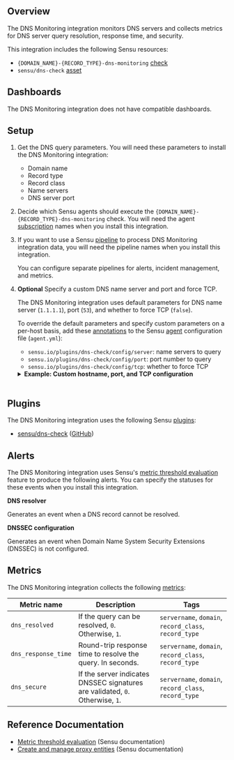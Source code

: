 ## Overview

<!-- Sensu Integration description; supports markdown -->

The DNS Monitoring integration monitors DNS servers and collects metrics for DNS server query resolution, response time, and security.

<!-- Provide a high level overview of the integration contents (e.g. checks, filters, mutators, handlers, assets, etc) -->

This integration includes the following Sensu resources:

* `{DOMAIN_NAME}-{RECORD_TYPE}-dns-monitoring` [check]
* `sensu/dns-check` [asset]

## Dashboards

<!-- List of compatible dashboards w/ screenshots (supports png, jpeg, and gif images; relative paths only; e.g. `![](img/dashboard-1.png)` )-->

<!-- This integration is compatible with the [{{dashboard_name}}][{{dashboard_link}}] (included w/ [Sensu Plus][sensu-plus]). -->

<!-- ![](img/dashboard.png) -->

The DNS Monitoring integration does not have compatible dashboards.

## Setup

<!-- Sensu Integration setup instructions, including Sensu agent configuration and external component configuration -->
<!-- EXAMPLE: what configuration (if any) is required in a third-party service to enable monitoring? -->

1. Get the DNS query parameters. You will need these parameters to install the DNS Monitoring integration:

   - Domain name
   - Record type
   - Record class
   - Name servers
   - DNS server port

1. Decide which Sensu agents should execute the `{DOMAIN_NAME}-{RECORD_TYPE}-dns-monitoring` check. You will need the agent [subscription] names when you install this integration.

1. If you want to use a Sensu [pipeline] to process DNS Monitoring integration data, you will need the pipeline names when you install this integration.

   You can configure separate pipelines for alerts, incident management, and metrics.

1. **Optional** Specify a custom DNS name server and port and force TCP.

   The DNS Monitoring integration uses default parameters for DNS name server (`1.1.1.1`), port (`53`), and whether to force TCP (`false`).

   To override the default parameters and specify custom parameters on a per-host basis, add these [annotations] to the Sensu [agent] configuration file (`agent.yml`):

   - `sensu.io/plugins/dns-check/config/server`: name servers to query
   - `sensu.io/plugins/dns-check/config/port`: port number to query
   - `sensu.io/plugins/dns-check/config/tcp`: whether to force TCP

   <details><summary><strong>Example: Custom hostname, port, and TCP configuration</strong></summary>

   ```yaml
   annotations:
     sensu.io/plugins/dns-check/config/server: "1.1.1.1,1.0.0.1"
     sensu.io/plugins/dns-check/config/port: 25565
     sensu.io/plugins/dns-check/config/tcp: true
   ```

   </details>
   <br>

## Plugins

<!-- Links to any Sensu Integration dependencies (i.e. Sensu Plugins) -->

The DNS Monitoring integration uses the following Sensu [plugins]:

- [sensu/dns-check][dns-check-bonsai] ([GitHub][dns-check-github])

## Alerts

<!-- List of all alerts generated by this integration. -->

The DNS Monitoring integration uses Sensu's [metric threshold evaluation] feature to produce the following alerts. You can specify the statuses for these events when you install this integration.

**DNS resolver**

Generates an event when a DNS record cannot be resolved.

**DNSSEC configuration**

Generates an event when Domain Name System Security Extensions (DNSSEC) is not configured.

## Metrics

<!-- List of all metrics or events collected by this integration. -->

The DNS Monitoring integration collects the following [metrics]:

Metric name | Description | Tags
----------- | ----------- | ----
`dns_resolved` | If the query can be resolved, `0`. Otherwise, `1`. | `servername`, `domain`, `record_class`, `record_type`
`dns_response_time` | Round-trip response time to resolve the query. In seconds. | `servername`, `domain`, `record_class`, `record_type`
`dns_secure` | If the server indicates DNSSEC signatures are validated, `0`. Otherwise, `1`. | `servername`, `domain`, `record_class`, `record_type`

## Reference Documentation

<!-- Please provide links to any relevant reference documentation to help users learn more and/or troubleshoot this integration; specifically including any third-party software documentation. -->

- [Metric threshold evaluation][metric threshold evaluation] (Sensu documentation)
- [Create and manage proxy entities] (Sensu documentation)


<!-- Links -->
[check]: https://docs.sensu.io/sensu-go/latest/observability-pipeline/observe-schedule/checks/
[asset]: https://docs.sensu.io/sensu-go/latest/plugins/assets/
[subscription]: https://docs.sensu.io/sensu-go/latest/observability-pipeline/observe-schedule/subscriptions/
[subscriptions]: https://docs.sensu.io/sensu-go/latest/observability-pipeline/observe-schedule/subscriptions/
[agent]: https://docs.sensu.io/sensu-go/latest/observability-pipeline/observe-schedule/agent/
[annotations]: https://docs.sensu.io/sensu-go/latest/observability-pipeline/observe-schedule/agent/#agent-annotations
[plugins]: https://docs.sensu.io/sensu-go/latest/plugins/
[metrics]: https://docs.sensu.io/sensu-go/latest/observability-pipeline/observe-schedule/metrics/
[handler]: https://docs.sensu.io/sensu-go/latest/observability-pipeline/observe-process/handlers/
[pipeline]: https://docs.sensu.io/sensu-go/latest/observability-pipeline/observe-process/pipelines/
[secret]: https://docs.sensu.io/sensu-go/latest/operations/manage-secrets/secrets/
[secrets]: https://docs.sensu.io/sensu-go/latest/operations/manage-secrets/secrets/
[tokens]: https://docs.sensu.io/sensu-go/latest/observability-pipeline/observe-schedule/tokens/
[sensu-plus]: https://sensu.io/features/analytics
[metric-threshold-rule]: #
[dns-check-bonsai]: https://bonsai.sensu.io/assets/sensu/dns-check
[dns-check-github]: https://github.com/sensu/dns-check
[metric threshold evaluation]: https://docs.sensu.io/sensu-go/latest/observability-pipeline/observe-schedule/metrics/#metric-threshold-evaluation
[Create and manage proxy entities]: https://docs.sensu.io/sensu-go/latest/observability-pipeline/observe-entities/entities/#create-and-manage-proxy-entities
